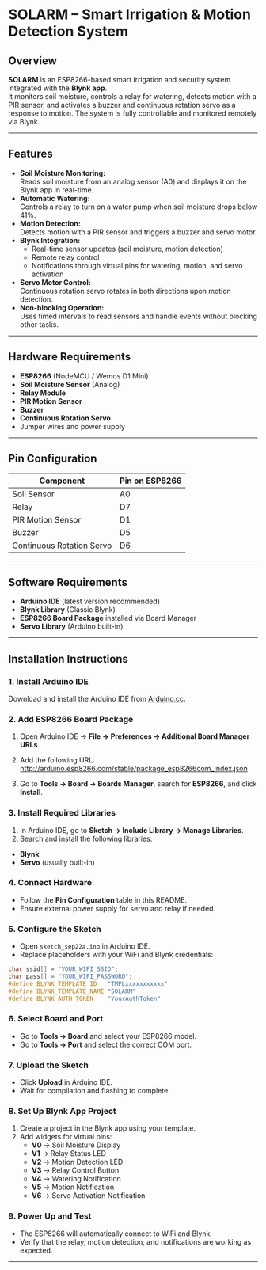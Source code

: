 # SOLARM – Smart Irrigation & Motion Detection System

## Overview
**SOLARM** is an ESP8266-based smart irrigation and security system integrated with the **Blynk app**.  
It monitors soil moisture, controls a relay for watering, detects motion with a PIR sensor, and activates a buzzer and continuous rotation servo as a response to motion. The system is fully controllable and monitored remotely via Blynk.

---

## Features
- **Soil Moisture Monitoring:**  
  Reads soil moisture from an analog sensor (A0) and displays it on the Blynk app in real-time.  
- **Automatic Watering:**  
  Controls a relay to turn on a water pump when soil moisture drops below 41%.  
- **Motion Detection:**  
  Detects motion with a PIR sensor and triggers a buzzer and servo motor.  
- **Blynk Integration:**  
  - Real-time sensor updates (soil moisture, motion detection)  
  - Remote relay control  
  - Notifications through virtual pins for watering, motion, and servo activation  
- **Servo Motor Control:**  
  Continuous rotation servo rotates in both directions upon motion detection.  
- **Non-blocking Operation:**  
  Uses timed intervals to read sensors and handle events without blocking other tasks.  

---

## Hardware Requirements
- **ESP8266** (NodeMCU / Wemos D1 Mini)  
- **Soil Moisture Sensor** (Analog)  
- **Relay Module**  
- **PIR Motion Sensor**  
- **Buzzer**  
- **Continuous Rotation Servo**  
- Jumper wires and power supply  

---

## Pin Configuration
| Component                | Pin on ESP8266 |
|---------------------------|----------------|
| Soil Sensor               | A0             |
| Relay                     | D7             |
| PIR Motion Sensor         | D1             |
| Buzzer                    | D5             |
| Continuous Rotation Servo | D6             |

---

## Software Requirements
- **Arduino IDE** (latest version recommended)  
- **Blynk Library** (Classic Blynk)  
- **ESP8266 Board Package** installed via Board Manager  
- **Servo Library** (Arduino built-in)

---

## Installation Instructions

### 1. Install Arduino IDE
Download and install the Arduino IDE from [Arduino.cc](https://www.arduino.cc/en/software).

### 2. Add ESP8266 Board Package
1. Open Arduino IDE → **File → Preferences → Additional Board Manager URLs**  
2. Add the following URL:  
http://arduino.esp8266.com/stable/package_esp8266com_index.json

3. Go to **Tools → Board → Boards Manager**, search for **ESP8266**, and click **Install**.

### 3. Install Required Libraries
1. In Arduino IDE, go to **Sketch → Include Library → Manage Libraries**.  
2. Search and install the following libraries:  
- **Blynk**  
- **Servo** (usually built-in)

### 4. Connect Hardware
- Follow the **Pin Configuration** table in this README.  
- Ensure external power supply for servo and relay if needed.

### 5. Configure the Sketch
- Open `sketch_sep22a.ino` in Arduino IDE.  
- Replace placeholders with your WiFi and Blynk credentials:  
```cpp
char ssid[] = "YOUR_WIFI_SSID";
char pass[] = "YOUR_WIFI_PASSWORD";
#define BLYNK_TEMPLATE_ID   "TMPLxxxxxxxxxxx"
#define BLYNK_TEMPLATE_NAME "SOLARM"
#define BLYNK_AUTH_TOKEN    "YourAuthToken"
```

### 6. Select Board and Port
- Go to **Tools → Board** and select your ESP8266 model.  
- Go to **Tools → Port** and select the correct COM port.

### 7. Upload the Sketch
- Click **Upload** in Arduino IDE.  
- Wait for compilation and flashing to complete.

### 8. Set Up Blynk App Project
1. Create a project in the Blynk app using your template.  
2. Add widgets for virtual pins:  
   - **V0** → Soil Moisture Display  
   - **V1** → Relay Status LED  
   - **V2** → Motion Detection LED  
   - **V3** → Relay Control Button  
   - **V4** → Watering Notification  
   - **V5** → Motion Notification  
   - **V6** → Servo Activation Notification

### 9. Power Up and Test
- The ESP8266 will automatically connect to WiFi and Blynk.  
- Verify that the relay, motion detection, and notifications are working as expected.


---




